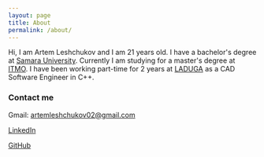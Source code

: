 ```yaml
---
layout: page
title: About
permalink: /about/
---
```


Hi, I am Artem Leshchukov and I am 21 years old. I have a bachelor's degree at [Samara University](https://ssau.ru/english). Currently I am studying for a master's degree at [ITMO](https://en.itmo.ru/). I have been working part-time for 2 years at [LADUGA](https://laduga.com/) as a CAD Software Engineer in C++.

### Contact me

Gmail: artemleshchukov02@gmail.com

[LinkedIn](https://www.linkedin.com/in/chetter14/)

[GitHub](https://github.com/chetter14)

